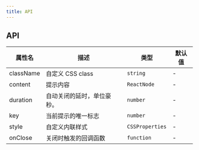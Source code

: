 ```yaml
---
title: API
---
```


## API

| 属性名 | 描述 | 类型 | 默认值 |
| --- | --- | --- | --- |
| className | 自定义 CSS class | `string` | - |
| content | 提示内容 | `ReactNode` | - |
| duration | 自动关闭的延时，单位豪秒。| `number` | - |
| key | 当前提示的唯一标志 | `number` |-|
| style | 自定义内联样式 | `CSSProperties` |-|
| onClose | 关闭时触发的回调函数 | `function` |-|